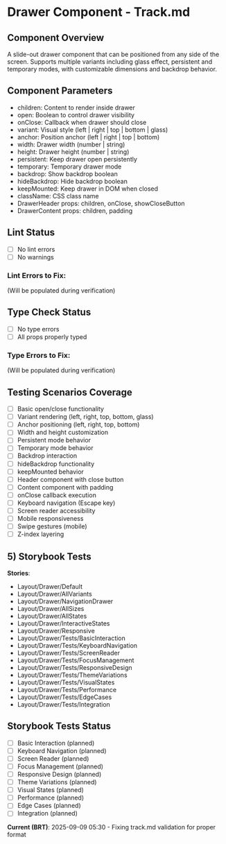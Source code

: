 # Drawer Component - Track.md

## Component Overview

A slide-out drawer component that can be positioned from any side of the screen. Supports multiple variants including glass effect, persistent and temporary modes, with customizable dimensions and backdrop behavior.

## Component Parameters

- children: Content to render inside drawer
- open: Boolean to control drawer visibility
- onClose: Callback when drawer should close
- variant: Visual style (left | right | top | bottom | glass)
- anchor: Position anchor (left | right | top | bottom)
- width: Drawer width (number | string)
- height: Drawer height (number | string)
- persistent: Keep drawer open persistently
- temporary: Temporary drawer mode
- backdrop: Show backdrop boolean
- hideBackdrop: Hide backdrop boolean
- keepMounted: Keep drawer in DOM when closed
- className: CSS class name
- DrawerHeader props: children, onClose, showCloseButton
- DrawerContent props: children, padding

## Lint Status

- [ ] No lint errors
- [ ] No warnings

### Lint Errors to Fix:

(Will be populated during verification)

## Type Check Status

- [ ] No type errors
- [ ] All props properly typed

### Type Errors to Fix:

(Will be populated during verification)

## Testing Scenarios Coverage

- [ ] Basic open/close functionality
- [ ] Variant rendering (left, right, top, bottom, glass)
- [ ] Anchor positioning (left, right, top, bottom)
- [ ] Width and height customization
- [ ] Persistent mode behavior
- [ ] Temporary mode behavior
- [ ] Backdrop interaction
- [ ] hideBackdrop functionality
- [ ] keepMounted behavior
- [ ] Header component with close button
- [ ] Content component with padding
- [ ] onClose callback execution
- [ ] Keyboard navigation (Escape key)
- [ ] Screen reader accessibility
- [ ] Mobile responsiveness
- [ ] Swipe gestures (mobile)
- [ ] Z-index layering

## 5) Storybook Tests

**Stories**:

- Layout/Drawer/Default
- Layout/Drawer/AllVariants
- Layout/Drawer/NavigationDrawer
- Layout/Drawer/AllSizes
- Layout/Drawer/AllStates
- Layout/Drawer/InteractiveStates
- Layout/Drawer/Responsive
- Layout/Drawer/Tests/BasicInteraction
- Layout/Drawer/Tests/KeyboardNavigation
- Layout/Drawer/Tests/ScreenReader
- Layout/Drawer/Tests/FocusManagement
- Layout/Drawer/Tests/ResponsiveDesign
- Layout/Drawer/Tests/ThemeVariations
- Layout/Drawer/Tests/VisualStates
- Layout/Drawer/Tests/Performance
- Layout/Drawer/Tests/EdgeCases
- Layout/Drawer/Tests/Integration

## Storybook Tests Status

- [ ] Basic Interaction (planned)
- [ ] Keyboard Navigation (planned)
- [ ] Screen Reader (planned)
- [ ] Focus Management (planned)
- [ ] Responsive Design (planned)
- [ ] Theme Variations (planned)
- [ ] Visual States (planned)
- [ ] Performance (planned)
- [ ] Edge Cases (planned)
- [ ] Integration (planned)

**Current (BRT)**: 2025-09-09 05:30 - Fixing track.md validation for proper format
